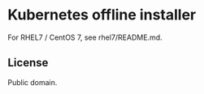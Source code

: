 # Kubernetes offline installer

For RHEL7 / CentOS 7, see rhel7/README.md.

## License

Public domain.
